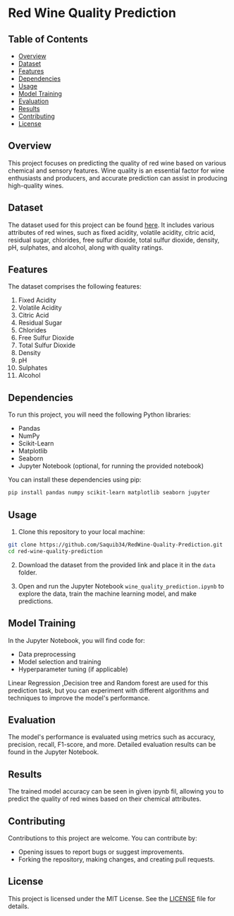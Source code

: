 # Red Wine Quality Prediction

## Table of Contents

- [Overview](#overview)
- [Dataset](#dataset)
- [Features](#features)
- [Dependencies](#dependencies)
- [Usage](#usage)
- [Model Training](#model-training)
- [Evaluation](#evaluation)
- [Results](#results)
- [Contributing](#contributing)
- [License](#license)

## Overview

This project focuses on predicting the quality of red wine based on various chemical and sensory features. Wine quality is an essential factor for wine enthusiasts and producers, and accurate prediction can assist in producing high-quality wines.

## Dataset

The dataset used for this project can be found [here](https://archive.ics.uci.edu/ml/datasets/wine+quality). It includes various attributes of red wines, such as fixed acidity, volatile acidity, citric acid, residual sugar, chlorides, free sulfur dioxide, total sulfur dioxide, density, pH, sulphates, and alcohol, along with quality ratings.

## Features

The dataset comprises the following features:

1. Fixed Acidity
2. Volatile Acidity
3. Citric Acid
4. Residual Sugar
5. Chlorides
6. Free Sulfur Dioxide
7. Total Sulfur Dioxide
8. Density
9. pH
10. Sulphates
11. Alcohol

## Dependencies

To run this project, you will need the following Python libraries:

- Pandas
- NumPy
- Scikit-Learn
- Matplotlib
- Seaborn
- Jupyter Notebook (optional, for running the provided notebook)

You can install these dependencies using pip:

```bash
pip install pandas numpy scikit-learn matplotlib seaborn jupyter
```

## Usage

1. Clone this repository to your local machine:

```bash
git clone https://github.com/Saquib34/RedWine-Quality-Prediction.git
cd red-wine-quality-prediction
```

2. Download the dataset from the provided link and place it in the `data` folder.

3. Open and run the Jupyter Notebook `wine_quality_prediction.ipynb` to explore the data, train the machine learning model, and make predictions.

## Model Training

In the Jupyter Notebook, you will find code for:

- Data preprocessing
- Model selection and training
- Hyperparameter tuning (if applicable)

Linear Regression ,Decision tree and Random forest are used for this prediction task, but you can experiment with different algorithms and techniques to improve the model's performance.

## Evaluation

The model's performance is evaluated using metrics such as accuracy, precision, recall, F1-score, and more. Detailed evaluation results can be found in the Jupyter Notebook.

## Results

The trained model accuracy can be seen in given ipynb fil, allowing you to predict the quality of red wines based on their chemical attributes.

## Contributing

Contributions to this project are welcome. You can contribute by:

- Opening issues to report bugs or suggest improvements.
- Forking the repository, making changes, and creating pull requests.

## License

This project is licensed under the MIT License. See the [LICENSE](LICENSE) file for details.